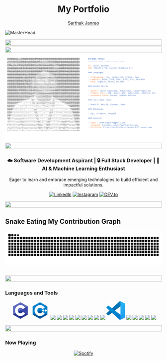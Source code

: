 <h1 align="center">My Portfolio</h1>
<p align="center">
  <a href="https://portfolio-zeta-pearl-57.vercel.app/">Sarthak Janrao</a>
</p>

<!-- MasterHead -->
![MasterHead](https://user-images.githubusercontent.com/10498744/210012254-234538ff-d198-48aa-8964-37e6fd45d227.gif)

<img src="https://i.imgur.com/dBaSKWF.gif" height="20" width="100%">
<!-- 📏 LINE -->
<img src="https://i.imgur.com/dBaSKWF.gif" height="20" width="100%">

<div align="center">
  <a href="#" onclick="toggleImage(event)">
    <img id="imageToggle" alt="Sarthak Janrao's Portfolio Slide" src="Slide1.PNG">
  </a>
</div>


<img src="https://i.imgur.com/dBaSKWF.gif" height="20" width="100%">

<h3 align="center"> ☁️ Software Development Aspirant | 🔒 Full Stack Developer | 🚀 AI & Machine Learning Enthusiast </h3>
<p align = "Center">Eager to learn and embrace emerging technologies to build efficient and impactful solutions.</p>
<p align="center">
<a href="https://www.linkedin.com/in/sarthak-janrao/" target="_blank"><img src="https://img.shields.io/badge/LinkedIn-%230077B5.svg?&style=flat-square&logo=linkedin&logoColor=white" alt="LinkedIn"></a>
<a href="https://www.instagram.com/Sarthakjanrav07/" target="_blank"><img src="https://img.shields.io/badge/Instagram-%23E4405F.svg?&style=flat-square&logo=instagram&logoColor=white" alt="Instagram"></a>
<a href="https://portfolio-zeta-pearl-57.vercel.app/" target="_blank"><img src="https://img.shields.io/badge/DEV-%230A0A0A.svg?&style=flat-square&logo=DEV.to&logoColor=white" alt="DEV.to"></a>
</p>

<!-- 📏 LINE -->
<img src="https://i.imgur.com/dBaSKWF.gif" height="20" width="100%">

## Snake Eating My Contribution Graph

![snake gif](https://github.com/Sarthakjanrao07/Sarthakjanrao07/blob/output/github-contribution-grid-snake-dark.svg)
<br><br>

<!-- 📏 LINE -->
<img src="https://i.imgur.com/dBaSKWF.gif" height="20" width="100%">

<!-- Languages and Tools -->
<h3 align="left">Languages and Tools</h3>
<p align="center">
  <img src="./assets/c.png" width="60">
  <img src="./assets/cpp.png" width="60">
  <img src="https://www.vectorlogo.zone/logos/python/python-icon.svg" width="60">
  <img src="https://www.vectorlogo.zone/logos/mysql/mysql-icon.svg" width="60">
  <img src="https://www.vectorlogo.zone/logos/firebase/firebase-icon.svg" width="60">
  <img src="https://www.vectorlogo.zone/logos/w3_html5/w3_html5-icon.svg" width="60">
  <img src="https://www.vectorlogo.zone/logos/w3_css/w3_css-icon.svg" width="60">
  <img src="https://www.vectorlogo.zone/logos/reactjs/reactjs-icon.svg" width="60">
  <img src="https://www.vectorlogo.zone/logos/linux/linux-icon.svg" width="60">
  <img src="https://www.vectorlogo.zone/logos/microsoft/microsoft-icon.svg" width="60">
  <img src="https://www.vectorlogo.zone/logos/github/github-icon.svg" width="60">
  <img src="https://raw.githubusercontent.com/github/explore/80688e429a7d4ef2fca1e82350fe8e3517d3494d/topics/visual-studio-code/visual-studio-code.png" width="60">
  <img src="https://www.vectorlogo.zone/logos/jenkins/jenkins-icon.svg" width="60">
  <img src="https://www.vectorlogo.zone/logos/kubernetes/kubernetes-icon.svg" width="60">
  <img src="https://www.vectorlogo.zone/logos/docker/docker-icon.svg" width="60">
  <img src="https://www.vectorlogo.zone/logos/microsoft_azure/microsoft_azure-icon.svg" width="60">
  <img src="https://www.vectorlogo.zone/logos/google_cloud/google_cloud-icon.svg" width="60">
</p>

<!-- 📏 LINE -->
<img src="https://i.imgur.com/dBaSKWF.gif" height="20" width="100%">

<h3 align="left">Now Playing</h3>
<div align="center">
  <a href="https://open.spotify.com/artist/1mYsTxnqsietFxj1OgoGbG?si=qn3fxdP-Qiu-KW5vPbe-Ew">
    <img src="https://novatorem.bgstatic.vercel.app/api/spotify" alt="Spotify">
  </a>
</div>



<script>
  // Function to toggle between the two images
  function toggleImage(event) {
    // Prevent the default link behavior (which navigates to GitHub)
    event.preventDefault();

    // Get the image element
    const image = document.getElementById("imageToggle");

    // Check the current image source and toggle it
    let currentSrc = image.src;

    if (currentSrc.includes("Slide1.PNG")) {
      image.src = "Slide2.PNG";  // Change to Slide2.PNG
    } else {
      image.src = "Slide1.PNG";  // Revert to Slide1.PNG
    }
  }
</script>
